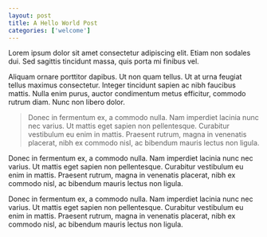 ```yaml
---
layout: post
title: A Hello World Post
categories: ['welcome']
---
```


Lorem ipsum dolor sit amet consectetur adipiscing elit. Etiam non sodales dui. Sed sagittis tincidunt massa, quis porta mi finibus vel.

Aliquam ornare porttitor dapibus. Ut non quam tellus. Ut at urna feugiat tellus maximus consectetur. Integer tincidunt sapien ac nibh faucibus mattis. Nulla enim purus, auctor condimentum metus efficitur, commodo rutrum diam. Nunc non libero dolor.

> Donec in fermentum ex, a commodo nulla. Nam imperdiet lacinia nunc nec varius. Ut mattis eget sapien non pellentesque. Curabitur vestibulum eu enim in mattis. Praesent rutrum, magna in venenatis placerat, nibh ex commodo nisl, ac bibendum mauris lectus non ligula.

Donec in fermentum ex, a commodo nulla. Nam imperdiet lacinia nunc nec varius. Ut mattis eget sapien non pellentesque. Curabitur vestibulum eu enim in mattis. Praesent rutrum, magna in venenatis placerat, nibh ex commodo nisl, ac bibendum mauris lectus non ligula.

Donec in fermentum ex, a commodo nulla. Nam imperdiet lacinia nunc nec varius. Ut mattis eget sapien non pellentesque. Curabitur vestibulum eu enim in mattis. Praesent rutrum, magna in venenatis placerat, nibh ex commodo nisl, ac bibendum mauris lectus non ligula.
